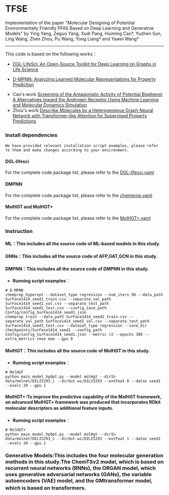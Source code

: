 # TFSE

Implementation of the paper "Molecular Designing of Potential Environmentally Friendly PFAS Based on Deep Learning and Generative Models" by Ying Yang, Zeguo Yang, Xudi Pang, Huiming Cao*, Yuzhen Sun, Ling Wang, Zhen Zhou, Pu Wang, Yong Liang* and Yawei Wang\*

---

This code is based on the following works：  
  - [DGL-LifeSci: An Open-Source Toolkit for Deep Learning on Graphs in Life Science](https://pubs.acs.org/doi/10.1021/acsomega.1c04017)
  * [D-MPNN: Analyzing Learned Molecular Representations for Property Prediction](https://pubs.acs.org/doi/full/10.1021/acs.jcim.9b00237)
  - Cao's work [Screening of the Antagonistic Activity of Potential Bisphenol A Alternatives toward the Androgen Receptor Using Machine Learning and Molecular Dynamics Simulation](https://pubs.acs.org/doi/full/10.1021/acs.est.3c09779)
  - Zhou's work [Describe Molecules by a Heterogeneous Graph Neural Network with Transformer-like Attention for Supervised Property Predictions](https://pubs.acs.org/doi/full/10.1021/acsomega.1c06389)
### Install dependencies　　
    We have provided relevant installation script examples, please refer to them and make changes according to your environment.
#### DGL-lifesci
For the complete code package list, please refer to the [DGL-lifesci.yaml](./DGL-lifesci.yaml)
#### DMPNN
For the complete code package list, please refer to the [chemprop.yaml](./chemprop.yaml)
#### MolHGT and MolHGT+
For the complete code package list, please refer to the [MolHGT+.yaml](./MolHGT+.yaml)

### Instruction
#### ML：This includes all the source code of ML-based models in this study.
#### GNNs：This includes all the source code of AFP,GAT,GCN in this study.
#### DMPNN：This includes all the source code of DMPNN in this study.
* **Running script examples**：
 ```
# D-MPNN
chemprop_hyperopt --dataset_type regression --num_iters 50 --data_path SurFace1414_seed1_train.csv --separate_val_path SurFace1414_seed1_val.csv --separate_test_path SurFace1414_seed1_test.csv --config_save_path Config/config_SurFace1414_seed1.json
chemprop_train --data_path SurFace1414_seed1_train.csv --separate_val_path SurFace1414_seed1_val.csv --separate_test_path SurFace1414_seed1_test.csv --dataset_type regression --save_dir checkpoints/SurFace1414_seed1 --config_path Config/config_SurFace1414_seed1.json --metric r2 --epochs 300 --extra_metrics rmse mae --gpu 0
 ``` 
#### MolHGT：This includes all the source code of MolHGT in this study.
* **Running script examples**：
 ```
# MolHGT
python main_model_hpOpt.py --model molHgt --dirIn data/molnet/DILI5293_c --dirOut ws/DILI5293 --extFeat 0 --datas seed1 --evals 20 --gpu 1
 ``` 
#### MolHGT+:To improve the predictive capability of the MolHGT framework, an advanced MolHGT+ framework was produced that incorporates RDkit molecular descriptors as additional feature inputs.　　
* **Running script examples**：
 ```
# MolHGT+
python main_model_hpOpt.py --model molHgt --dirIn data/molnet/DILI5293_c --dirOut ws/DILI5293 --extFeat 1 --datas seed1 --evals 20 --gpu 1
 ```
### Generative Models:This includes the four molecular generation methods in this study.The ChemTSv2 model, which is based on recurrent neural networks (RNNs), the ORGAN model, which uses generative adversarial networks (GANs), the variable autoencoders (VAE) model, and the GMtransformer model, which is based on transformers.　
